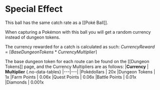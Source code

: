 # Special Effect
This ball has the same catch rate as a [[Poké Ball]].

When capturing a Pokémon with this ball you will get a random currency instead of dungeon tokens.

The currency rewarded for a catch is calculated as such:
$CurrencyReward=⌈BaseDungeonTokens * CurrencyMultiplier⌉$

The base dungeon token for each route can be found on the [[Dungeon Tokens]] page, and the Currency Multipliers are as follows:
|**Currency** | **Multiplier** {.no-data-tables}
|---|---|
|Pokédollars | 20x
|Dungeon Tokens | 1x
|Farm Points | 0.06x
|Quest Points | 0.06x
|Battle Points | 0.01x
|Diamonds | 0.001x
